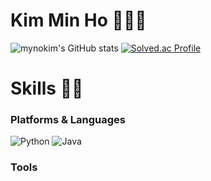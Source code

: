 # Kim Min Ho 👨🏻‍💻

![mynokim's GitHub stats](https://github-readme-stats.vercel.app/api?username=mynokim_icons=true&theme=radical)
[![Solved.ac Profile](http://mazassumnida.wtf/api/v2/generate_badge?boj=minho020805)](https://solved.ac/minho020805/)

# Skills 💪🏻
### Platforms & Languages
![Python](https://img.shields.io/badge/Python-3776AB.svg?&style=for-the-badge&logo=Python&logoColor=white)
![Java](https://img.shields.io/badge/Java-007396.svg?&style=for-the-badge&logo=Java&logoColor=white)

### Tools
